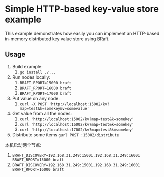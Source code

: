 # Simple HTTP-based key-value store example

This example demonstrates how easily you can implement an HTTP-based in-memory distributed
key value store using BRaft.

Usage
---
1. Build example:
   1. `go install ./...`
2. Run nodes locally:
   1. `BRAFT_RPORT=15000 braft`
   2. `BRAFT_RPORT=16000 braft`
   3. `BRAFT_RPORT=17000 braft`
3. Put value on any node:
   1. `curl -X POST 'http://localhost:15002/kv?map=test&k=somekey&v=somevalue'`
4. Get value from all the nodes:
   1. `curl 'http://localhost:15002/kv?map=test&k=somekey'`
   2. `curl 'http://localhost:16002/kv?map=test&k=somekey'`
   3. `curl 'http://localhost:17002/kv?map=test&k=somekey'`
5. Distribute some items `gurl POST :15002/distribute`

本机启动两个节点:

1. `BRAFT_DISCOVERY=192.168.31.249:15001,192.168.31.249:16001 BRAFT_RPORT=15000 braft`
2. `BRAFT_DISCOVERY=192.168.31.249:15001,192.168.31.249:16001 BRAFT_RPORT=16000 braft`
